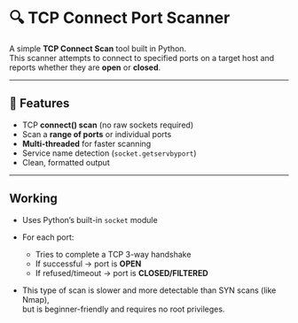 # 🔍 TCP Connect Port Scanner

A simple **TCP Connect Scan** tool built in Python.  
This scanner attempts to connect to specified ports on a target host and reports whether they are **open** or **closed**.  

---

## 🚀 Features
- TCP **connect() scan** (no raw sockets required)  
- Scan a **range of ports** or individual ports  
- **Multi-threaded** for faster scanning  
- Service name detection (`socket.getservbyport`)  
- Clean, formatted output  

---

## Working
- Uses Python’s built-in `socket` module  
- For each port:
  - Tries to complete a TCP 3-way handshake  
  - If successful → port is **OPEN**  
  - If refused/timeout → port is **CLOSED/FILTERED**
    
- This type of scan is slower and more detectable than SYN scans (like Nmap),  
  but is beginner-friendly and requires no root privileges.  

